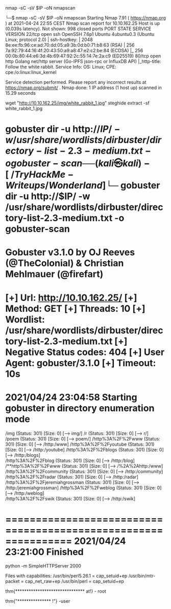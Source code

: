 


nmap -sC -sV $IP -oN nmapscan

└─$ nmap -sC -sV $IP -oN nmapscan
Starting Nmap 7.91 ( https://nmap.org ) at 2021-04-24 22:55 CEST
Nmap scan report for 10.10.162.25
Host is up (0.039s latency).
Not shown: 998 closed ports
PORT   STATE SERVICE VERSION
22/tcp open  ssh     OpenSSH 7.6p1 Ubuntu 4ubuntu0.3 (Ubuntu Linux; protocol 2.0)
| ssh-hostkey: 
|   2048 8e:ee:fb:96:ce:ad:70:dd:05:a9:3b:0d:b0:71:b8:63 (RSA)
|   256 7a:92:79:44:16:4f:20:43:50:a9:a8:47:e2:c2:be:84 (ECDSA)
|_  256 00:0b:80:44:e6:3d:4b:69:47:92:2c:55:14:7e:2a:c9 (ED25519)
80/tcp open  http    Golang net/http server (Go-IPFS json-rpc or InfluxDB API)
|_http-title: Follow the white rabbit.
Service Info: OS: Linux; CPE: cpe:/o:linux:linux_kernel

Service detection performed. Please report any incorrect results at https://nmap.org/submit/ .
Nmap done: 1 IP address (1 host up) scanned in 15.29 seconds
   
wget "http://10.10.162.25/img/white_rabbit_1.jpg"
steghide extract -sf white_rabbit_1.jpg

gobuster dir -u http://$IP/ -w /usr/share/wordlists/dirbuster/directory-list-2.3-medium.txt -o gobuster-scan
──(kali㉿kali)-[~/TryHackMe-Writeups/Wonderland]
└─$ gobuster dir -u http://$IP/ -w /usr/share/wordlists/dirbuster/directory-list-2.3-medium.txt -o gobuster-scan
===============================================================
Gobuster v3.1.0
by OJ Reeves (@TheColonial) & Christian Mehlmauer (@firefart)
===============================================================
[+] Url:                     http://10.10.162.25/
[+] Method:                  GET
[+] Threads:                 10
[+] Wordlist:                /usr/share/wordlists/dirbuster/directory-list-2.3-medium.txt
[+] Negative Status codes:   404
[+] User Agent:              gobuster/3.1.0
[+] Timeout:                 10s
===============================================================
2021/04/24 23:04:58 Starting gobuster in directory enumeration mode
===============================================================
/img                  (Status: 301) [Size: 0] [--> img/]
/r                    (Status: 301) [Size: 0] [--> r/]  
/poem                 (Status: 301) [Size: 0] [--> poem/]
/http%3A%2F%2Fwww     (Status: 301) [Size: 0] [--> /http:/www]
/http%3A%2F%2Fyoutube (Status: 301) [Size: 0] [--> /http:/youtube]
/http%3A%2F%2Fblogs   (Status: 301) [Size: 0] [--> /http:/blogs]  
/http%3A%2F%2Fblog    (Status: 301) [Size: 0] [--> /http:/blog]   
/**http%3A%2F%2Fwww   (Status: 301) [Size: 0] [--> /%2A%2Ahttp:/www]
/http%3A%2F%2Fcommunity (Status: 301) [Size: 0] [--> /http:/community]
/http%3A%2F%2Fradar   (Status: 301) [Size: 0] [--> /http:/radar]      
/http%3A%2F%2Fjeremiahgrossman (Status: 301) [Size: 0] [--> /http:/jeremiahgrossman]
/http%3A%2F%2Fweblog  (Status: 301) [Size: 0] [--> /http:/weblog]                   
/http%3A%2F%2Fswik    (Status: 301) [Size: 0] [--> /http:/swik]                     
                                                                                    
===============================================================
2021/04/24 23:21:00 Finished
===============================================================
                                                                 





python -m SimpleHTTPServer 2000


Files with capabilities:
/usr/bin/perl5.26.1 = cap_setuid+ep
/usr/bin/mtr-packet = cap_net_raw+ep
/usr/bin/perl = cap_setuid+ep




thm{******************************* at!} - root



thm{"*************** !"} -user
